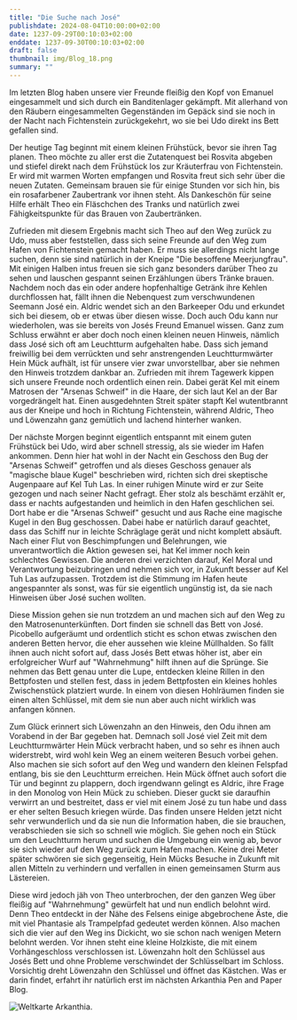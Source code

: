 ```yaml
---
title: "Die Suche nach José"
publishdate: 2024-08-04T10:00:00+02:00
date: 1237-09-29T00:10:03+02:00
enddate: 1237-09-30T00:10:03+02:00
draft: false
thumbnail: img/Blog_18.png
summary: ""
---
```


Im letzten Blog haben unsere vier Freunde fleißig den Kopf von Emanuel eingesammelt und sich durch ein Banditenlager gekämpft. Mit allerhand von den Räubern eingesammelten Gegenständen im Gepäck sind sie noch in der Nacht nach Fichtenstein zurückgekehrt, wo sie bei Udo direkt ins Bett gefallen sind.

Der heutige Tag beginnt mit einem kleinen Frühstück, bevor sie ihren Tag planen. Theo möchte zu aller erst die Zutatenquest bei Rosvita abgeben und stiefel direkt nach dem Frühstück los zur Kräuterfrau von Fichtenstein. Er wird mit warmen Worten empfangen und Rosvita freut sich sehr über die neuen Zutaten. Gemeinsam brauen sie für einige Stunden vor sich hin, bis ein rosafarbener Zaubertrank vor ihnen steht.  Als Dankeschön für seine Hilfe erhält Theo ein Fläschchen des Tranks und natürlich zwei Fähigkeitspunkte für das Brauen von Zaubertränken. 

Zufrieden mit diesem Ergebnis macht sich Theo auf den Weg zurück zu Udo, muss aber feststellen, dass sich seine Freunde auf den Weg zum Hafen von Fichtenstein gemacht haben. Er muss sie allerdings nicht lange suchen, denn sie sind natürlich in der Kneipe "Die besoffene Meerjungfrau".  Mit einigen Halben intus freuen sie sich ganz besonders darüber Theo zu sehen und lauschen gespannt seinen Erzählungen übers Tränke brauen. Nachdem noch das ein oder andere hopfenhaltige Getränk ihre Kehlen durchflossen hat, fällt ihnen die Nebenquest zum verschwundenen Seemann José ein. Aldric wendet sich an den Barkeeper Odu und erkundet sich bei diesem, ob er etwas über diesen wisse. Doch auch Odu kann nur wiederholen, was sie bereits von Josés Freund Emanuel wissen. Ganz zum Schluss erwähnt er aber doch noch einen kleinen neuen Hinweis, nämlich dass José sich oft am Leuchtturm aufgehalten habe. Dass sich jemand freiwillig bei dem verrückten und sehr anstrengenden Leuchtturmwärter Hein Mück aufhält, ist für unsere vier zwar unvorstellbar, aber sie nehmen den Hinweis trotzdem dankbar an. Zufrieden mit ihrem Tagewerk kippen sich unsere Freunde noch ordentlich einen rein. Dabei gerät Kel mit einem Matrosen der "Arsenas Schweif" in die Haare,  der sich laut Kel an der Bar vorgedrängelt hat. Einen ausgedehnten Streit später stapft Kel wutentbrannt aus der Kneipe und hoch in Richtung Fichtenstein, während Aldric, Theo und Löwenzahn ganz gemütlich und lachend hinterher wanken.  

Der nächste Morgen beginnt eigentlich entspannt mit einem guten Frühstück bei Udo, wird aber schnell stressig, als sie wieder im Hafen ankommen. Denn hier hat wohl in der Nacht ein Geschoss den Bug der "Arsenas Schweif" getroffen und als dieses Geschoss genauer als "magische blaue Kugel" beschrieben wird, richten sich drei skeptische Augenpaare auf Kel Tuh Las. In einer ruhigen Minute wird er zur Seite gezogen und nach seiner Nacht gefragt. Eher stolz als beschämt erzählt er, dass er nachts aufgestanden und heimlich in den Hafen geschlichen sei. Dort habe er die "Arsenas Schweif" gesucht und aus Rache eine magische Kugel in den Bug geschossen. Dabei habe er natürlich darauf geachtet, dass das Schiff nur in leichte Schräglage gerät und nicht komplett absäuft. Nach einer Flut von Beschimpfungen und Belehrungen, wie unverantwortlich die Aktion gewesen sei, hat Kel immer noch kein schlechtes Gewissen. Die anderen drei verzichten darauf, Kel Moral und Verantwortung beizubringen und nehmen sich vor, in Zukunft besser auf Kel Tuh Las aufzupassen. Trotzdem ist die Stimmung im Hafen heute angespannter als sonst, was für sie eigentlich ungünstig ist, da sie nach Hinweisen über José suchen wollten.

Diese Mission gehen sie nun trotzdem an und machen sich auf den Weg zu den Matrosenunterkünften.  Dort finden sie schnell das Bett von José. Picobello aufgeräumt und ordentlich sticht es schon etwas zwischen den anderen Betten hervor, die eher aussehen wie kleine Müllhalden. So fällt ihnen auch nicht sofort auf, dass Josés Bett etwas höher ist, aber ein erfolgreicher Wurf auf "Wahrnehmung" hilft ihnen auf die Sprünge. Sie nehmen das Bett genau unter die Lupe, entdecken kleine Rillen in den Bettpfosten und stellen fest, dass in jedem Bettpfosten ein kleines hohles Zwischenstück platziert wurde. In einem von diesen Hohlräumen finden sie einen alten Schlüssel, mit dem sie nun aber auch nicht wirklich was anfangen können.

Zum Glück erinnert sich Löwenzahn an den Hinweis, den Odu ihnen am Vorabend in der Bar gegeben hat. Demnach soll José viel Zeit mit dem Leuchtturmwärter Hein Mück verbracht haben, und so sehr es ihnen auch widerstrebt, wird wohl kein Weg an einem weiteren Besuch vorbei gehen. Also machen sie sich sofort auf den Weg und wandern den kleinen Felspfad entlang, bis sie den Leuchtturm erreichen. Hein Mück öffnet auch sofort die Tür und beginnt zu plappern, doch irgendwann gelingt es Aldric, ihre Frage in den Monolog von Hein Mück zu schieben. Dieser guckt sie daraufhin verwirrt an und bestreitet, dass er viel mit einem José zu tun habe und dass er eher selten Besuch kriegen würde. Das finden unsere Helden jetzt nicht sehr verwunderlich und da sie nun die Information haben, die sie brauchen, verabschieden sie sich so schnell wie möglich. Sie gehen noch ein Stück um den Leuchtturm herum und suchen die Umgebung ein wenig ab, bevor sie sich wieder auf den Weg zurück zum Hafen machen. Keine drei Meter später schwören sie sich gegenseitig, Hein Mücks Besuche in Zukunft mit allen Mitteln zu verhindern und verfallen in einen gemeinsamen Sturm aus Lästereien.

Diese wird jedoch jäh von Theo unterbrochen, der den ganzen Weg über fleißig auf "Wahrnehmung" gewürfelt hat und nun endlich belohnt wird. Denn Theo entdeckt in der Nähe des Felsens einige abgebrochene Äste, die mit viel Phantasie als Trampelpfad gedeutet werden können. Also machen sich die vier auf den Weg ins Dickicht, wo sie schon nach wenigen Metern belohnt werden. Vor ihnen steht eine kleine Holzkiste, die mit einem Vorhängeschloss verschlossen ist. Löwenzahn holt den Schlüssel aus Josés Bett und ohne Probleme verschwindet der Schlüsselbart im Schloss. Vorsichtig dreht Löwenzahn den Schlüssel und öffnet das Kästchen. Was er darin findet, erfahrt ihr natürlich erst im nächsten Arkanthia Pen and Paper Blog.

<div class="center">
  <img class="img-fluid" title="Weltkarte Arkanthia" alt="Weltkarte Arkanthia." src="./img/Arkanthia_Map_Blog_17.jpg" />
</div>


